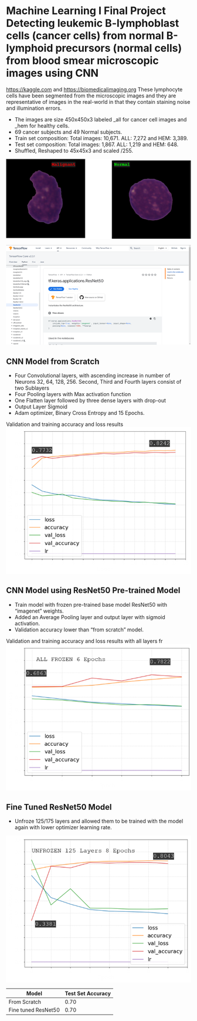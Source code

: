 # Machine Learning I Final Project Detecting leukemic B-lymphoblast cells (cancer cells) from normal B-lymphoid precursors (normal cells) from blood smear microscopic images using CNN

https://kaggle.com and https://biomedicalimaging.org
These lymphocyte cells have been segmented from the microscopic images and they are representative of images in the real-world in that they contain staining noise and illumination errors.
- The images are size 450x450x3 labeled _all for cancer cell images and _hem for healthy cells.
- 69 cancer subjects and 49 Normal subjects.
- Train set composition:
  Total images: 10,671. ALL: 7,272 and HEM: 3,389.
- Test set composition:
  Total images: 1,867. ALL: 1,219 and HEM: 648.
- Shuffled, Reshaped to 45x45x3 and scaled /255.

![sample](images/Picture1.png)

![sample](images/Picture2.png)

## CNN Model from Scratch
- Four Convolutional layers, with ascending increase in number of Neurons 32, 64, 128, 256. Second, Third and Fourth layers consist of two Sublayers
- Four Pooling layers with Max activation function
- One Flatten layer followed by three dense layers with drop-out
- Output Layer Sigmoid
- Adam optimizer, Binary Cross Entropy and 15 Epochs.

Validation and training accuracy and loss results
![sample](images/Picture3.png)

## CNN Model using ResNet50 Pre-trained Model

- Train model with frozen pre-trained base model ResNet50 with “imagenet” weights.
- Added an Average Pooling layer and output layer with sigmoid activation.
- Validation accuracy lower than “from scratch” model.

Validation and training accuracy and loss results with all layers fr
![sample](images/Picture4.png)

## Fine Tuned ResNet50 Model
- Unfroze 125/175 layers and allowed them to be trained with the model again with lower optimizer learning rate.

![sample](images/Picture5.png)

Model | Test Set Accuracy 
------|------------------
From Scratch | 0.70
Fine tuned ResNet50 | 0.70

